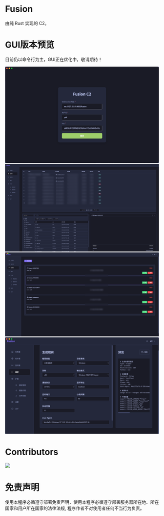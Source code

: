 # Fusion

由纯 Rust 实现的 C2。

# GUI版本预览

目前仍以命令行为主，GUI正在优化中，敬请期待！

![](assets/1.png)
![](assets/2.png)
![](assets/3.png)
![](assets/4.png)

# Contributors

<a href="https://github.com/Qi4l-Labs/Fusion/graphs/contributors">
  <img src="https://contrib.rocks/image?repo=Qi4l-Labs/Fusion"/>
</a>

# 免责声明

使用本程序必循遵守部署免责声明，使用本程序必循遵守部署服务器所在地、所在国家和用户所在国家的法律法规, 程序作者不对使用者任何不当行为负责。
